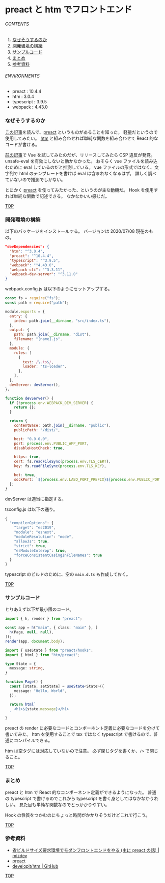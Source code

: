 # preact と htm でフロントエンド
<a id="top"></a>

###### CONTENTS

1. [なぜそうするのか](#purpose)
1. [開発環境の構築](#setup-development)
1. [サンプルコード](#sample)
1. [まとめ](#postscript)
1. [参考資料](#reference)


###### ENVIRONMENTS

- preact : 10.4.4
- htm : 3.0.4
- typescript : 3.9.5
- webpack : 4.43.0


<a id="purpose"></a>
### なぜそうするのか

[この記事](https://mizchi.dev/202006261728-minimal-js)を読んで、[preact](https://preactjs.com/) というものがあることを知った。
軽量だというので使用してみたい。
[htm](https://github.com/developit/htm) と組み合わせれば単純な関数を組み合わせて React 的なコードが書ける。

[前の記事](/entry/2020/06/15/231936)で Vue を試してみたのだが、リリースしてみたら CSP 違反が発覚。
unsafe-eval を有効にしないと動かなかった。
おそらく vue ファイルを読み込むために eval しているのだと推測している。
vue ファイルの形式ではなく、文字列で html のテンプレートを書けば eval は含まれなくなるはず。
詳しく調べていないので推測でしかない。

とにかく [preact](https://preactjs.com/) を使ってみたかった、というのが主な動機だ。
Hook を使用すれば単純な関数で記述できる。
なかなかいい感じだ。


[TOP](#top)
<a id="setup-development"></a>
### 開発環境の構築

以下のパッケージをインストールする。
バージョンは 2020/07/08 現在のもの。

```json
"devDependencies": {
  "htm": "^3.0.4",
  "preact": "^10.4.4",
  "typescript": "^3.9.5",
  "webpack": "^4.43.0",
  "webpack-cli": "^3.3.11",
  "webpack-dev-server": "^3.11.0"
}
```

webpack.config.js は以下のようにセットアップする。

```javascript
const fs = require("fs");
const path = require("path");

module.exports = {
  entry: {
    index: path.join(__dirname, "src/index.ts"),
  },
  output: {
    path: path.join(__dirname, "dist"),
    filename: "[name].js",
  },
  module: {
    rules: [
      {
        test: /\.ts$/,
        loader: "ts-loader",
      },
    ],
  },
  devServer: devServer(),
};

function devServer() {
  if (!process.env.WEBPACK_DEV_SERVER) {
    return {};
  }

  return {
    contentBase: path.join(__dirname, "public"),
    publicPath: "/dist/",

    host: "0.0.0.0",
    port: process.env.PUBLIC_APP_PORT,
    disableHostCheck: true,

    https: true,
    cert: fs.readFileSync(process.env.TLS_CERT),
    key: fs.readFileSync(process.env.TLS_KEY),

    hot: true,
    sockPort: `${process.env.LABO_PORT_PREFIX}${process.env.PUBLIC_PORT}`,
  };
}
```

devServer は適当に指定する。

tsconfig.js は以下の通り。

```javascript
{
  "compilerOptions": {
    "target": "es2019",
    "module": "esnext",
    "moduleResolution": "node",
    "allowJs": true,
    "strict": true,
    "esModuleInterop": true,
    "forceConsistentCasingInFileNames": true
  }
}
```

typescript のビルドのために、空の `main.d.ts` も作成しておく。


[TOP](#top)
<a id="sample"></a>
### サンプルコード

とりあえず以下が最小限のコード。

```typescript
import { h, render } from "preact";

const app = h("main", { class: "main" }, [
  h(Page, null, null),
]);
render(app, document.body);

import { useState } from "preact/hooks";
import { html } from "htm/preact";

type State = {
  message: string,
}

function Page() {
  const [state, setState] = useState<State>({
    message: "Hello, World",
  });

  return html`
    <h1>${state.message}</h1>
  `
}
```

preact の render に必要なコードとコンポーネント定義に必要なコードを分けて書いてみた。
htm を使用することで tsx ではなく typescript で書けるので、普通にコンパイルできる。

htm は空タグには対応していないので注意。
必ず閉じタグを書くか、`/>` で閉じること。


[TOP](#top)
<a id="postscript"></a>
### まとめ

preact と htm で React 的なコンポーネント定義ができるようになった。
普通の typescript で書けるのでこれから typescript を書く身としてはなかなかうれしい。
見た目も単純な関数なのでとっかかりやすい。

Hook の性質をつかむのにちょっと時間がかかりそうだけどこれで行こう。


[TOP](#top)
<a id="reference"></a>
### 参考資料

- [省ビルドサイズ要求環境でモダンフロントエンドをやる (主に preact の話) | mizdev](https://mizchi.dev/202006261728-minimal-js)
- [preact](https://preactjs.com/)
- [developit/htm | GitHub](https://github.com/developit/htm)


[TOP](#top)
